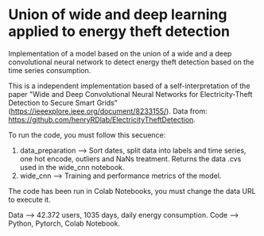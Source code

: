 # Union of wide and deep learning applied to energy theft detection
Implementation of a model based on the union of a wide and a deep convolutional neural network to detect energy theft detection based on the time series consumption. 

This is a independent implementation based of a self-interpretation of the paper "Wide and Deep Convolutional Neural Networks for Electricity-Theft Detection to Secure Smart Grids" (https://ieeexplore.ieee.org/document/8233155/).
Data from: https://github.com/henryRDlab/ElectricityTheftDetection.

To run the code, you must follow this secuence:
1. data_preparation --> Sort dates, split data into labels and time series, one hot encode, outliers and NaNs treatment. Returns the data .cvs used in the wide_cnn notebook.
2. wide_cnn --> Training and performance metrics of the model.

The code has been run in Colab Notebooks, you must change the data URL to execute it.

Data --> 42.372 users, 1035 days, daily energy consumption.
Code --> Python, Pytorch, Colab Notebook.
